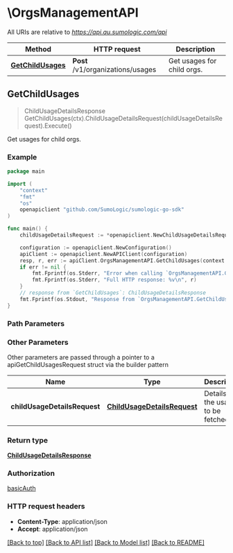 # \OrgsManagementAPI

All URIs are relative to *https://api.au.sumologic.com/api*

Method | HTTP request | Description
------------- | ------------- | -------------
[**GetChildUsages**](OrgsManagementAPI.md#GetChildUsages) | **Post** /v1/organizations/usages | Get usages for child orgs.



## GetChildUsages

> ChildUsageDetailsResponse GetChildUsages(ctx).ChildUsageDetailsRequest(childUsageDetailsRequest).Execute()

Get usages for child orgs.



### Example

```go
package main

import (
	"context"
	"fmt"
	"os"
	openapiclient "github.com/SumoLogic/sumologic-go-sdk"
)

func main() {
	childUsageDetailsRequest := *openapiclient.NewChildUsageDetailsRequest() // ChildUsageDetailsRequest | Details for the usages to be fetched. (optional)

	configuration := openapiclient.NewConfiguration()
	apiClient := openapiclient.NewAPIClient(configuration)
	resp, r, err := apiClient.OrgsManagementAPI.GetChildUsages(context.Background()).ChildUsageDetailsRequest(childUsageDetailsRequest).Execute()
	if err != nil {
		fmt.Fprintf(os.Stderr, "Error when calling `OrgsManagementAPI.GetChildUsages``: %v\n", err)
		fmt.Fprintf(os.Stderr, "Full HTTP response: %v\n", r)
	}
	// response from `GetChildUsages`: ChildUsageDetailsResponse
	fmt.Fprintf(os.Stdout, "Response from `OrgsManagementAPI.GetChildUsages`: %v\n", resp)
}
```

### Path Parameters



### Other Parameters

Other parameters are passed through a pointer to a apiGetChildUsagesRequest struct via the builder pattern


Name | Type | Description  | Notes
------------- | ------------- | ------------- | -------------
 **childUsageDetailsRequest** | [**ChildUsageDetailsRequest**](ChildUsageDetailsRequest.md) | Details for the usages to be fetched. | 

### Return type

[**ChildUsageDetailsResponse**](ChildUsageDetailsResponse.md)

### Authorization

[basicAuth](../README.md#basicAuth)

### HTTP request headers

- **Content-Type**: application/json
- **Accept**: application/json

[[Back to top]](#) [[Back to API list]](../README.md#documentation-for-api-endpoints)
[[Back to Model list]](../README.md#documentation-for-models)
[[Back to README]](../README.md)

